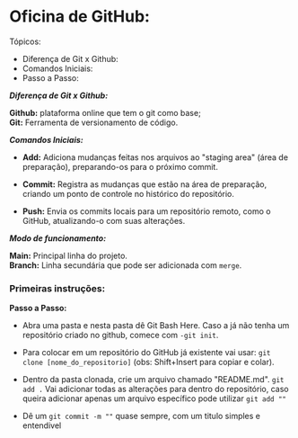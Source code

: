
# Oficina de GitHub:

Tópicos:

- Diferença de Git x Github:
- Comandos Iniciais:
- Passo a Passo:

_**Diferença de Git x Github:**_  

**Github:** plataforma online que tem o git como base;  
**Git:** Ferramenta de versionamento de código. 

_**Comandos Iniciais:**_  
- **Add:** Adiciona mudanças feitas nos arquivos ao "staging area" (área de preparação), preparando-os para o próximo commit.  

- **Commit:** Registra as mudanças que estão na área de preparação, criando um ponto de controle no histórico do repositório.  

- **Push:**  Envia os commits locais para um repositório remoto, como o GitHub, atualizando-o com suas alterações.

_**Modo de funcionamento:**_ 

**Main:** Principal linha do projeto.  
**Branch:** Linha secundária que pode ser adicionada com `merge`.

### Primeiras instruções:

**Passo a Passo:**  

- Abra uma pasta e nesta pasta dê Git Bash Here. 
Caso a já não tenha um repositório criado no github, comece com `-git init`.

- Para colocar em um repositório do GitHub já existente vai usar:
`git clone [nome_do_repositorio]` (obs: Shift+Insert para copiar e colar).

- Dentro da pasta clonada, crie um arquivo chamado "README.md".
`git add .` Vai adicionar todas as alterações para dentro do repositório, caso queira adicionar apenas um arquivo específico pode utilizar `git add ""`

- Dê um `git commit -m ""` quase sempre, com um titulo simples e entendivel